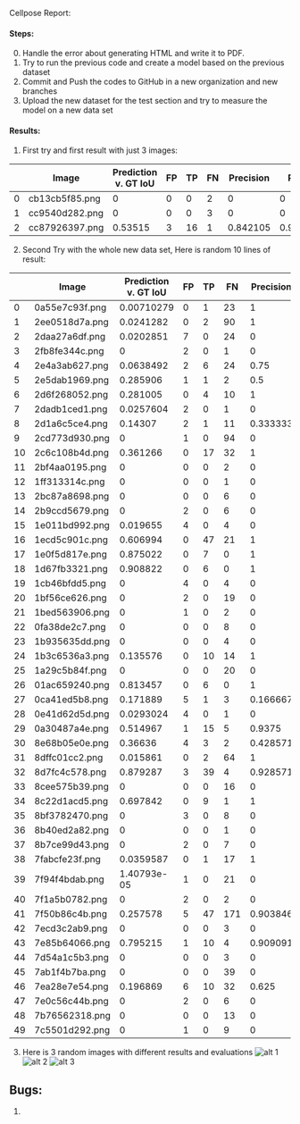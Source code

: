 Cellpose
Report:

#### Steps:

0) Handle the error about generating HTML and write it to PDF.
1) Try to run the previous code and create a model based on the previous dataset
2) Commit and Push the codes to GitHub in a new organization and new branches
3) Upload the new dataset for the test section and try to measure the model on a new data set


#### Results:
1) First try and first result with just 3 images:
   
|   | Image           | Prediction v. GT IoU | FP | TP | FN | Precision | Recall | Accuracy | F1 |
|---|------------------|------------------------|----|----|----|-----------|--------|----------|----|
| 0 | cb13cb5f85.png   | 0                      | 0  | 0  | 2  | 0         | 0      | 0        | 0  |
| 1 | cc9540d282.png   | 0                      | 0  | 0  | 3  | 0         | 0      | 0        | 0  |
| 2 | cc87926397.png   | 0.53515                | 3  | 16 | 1  | 0.842105  | 0.941176 | 0.8      | 0.888889  |

2) Second Try with the whole new data set, Here is random 10 lines of result:
   
|     | Image           | Prediction v. GT IoU | FP | TP | FN | Precision | Recall   | Accuracy | F1        |
|-----|------------------|------------------------|----|----|----|-----------|----------|----------|-----------|
|   0 | 0a55e7c93f.png | 0.00710279             | 0  | 1  | 23 | 1         | 0.0416667| 0.0416667| 0.08      |
|   1 | 2ee0518d7a.png | 0.0241282              | 0  | 2  | 90 | 1         | 0.0217391| 0.0217391| 0.0425532 |
|   2 | 2daa27a6df.png | 0.0202851              | 7  | 0  | 24 | 0         | 0        | 0        | 0         |
|   3 | 2fb8fe344c.png | 0                      | 2  | 0  | 1  | 0         | 0        | 0        | 0         |
|   4 | 2e4a3ab627.png | 0.0638492              | 2  | 6  | 24 | 0.75      | 0.2      | 0.1875   | 0.315789  |
|   5 | 2e5dab1969.png | 0.285906               | 1  | 1  | 2  | 0.5       | 0.333333 | 0.25     | 0.4       |
|   6 | 2d6f268052.png | 0.281005               | 0  | 4  | 10 | 1         | 0.285714 | 0.285714 | 0.444444  |
|   7 | 2dadb1ced1.png | 0.0257604              | 2  | 0  | 1  | 0         | 0        | 0        | 0         |
|   8 | 2d1a6c5ce4.png | 0.14307                | 2  | 1  | 11 | 0.333333  | 0.0833333| 0.0714286| 0.133333  |
|   9 | 2cd773d930.png | 0                      | 1  | 0  | 94 | 0         | 0        | 0        | 0         |
|  10 | 2c6c108b4d.png | 0.361266               | 0  | 17 | 32 | 1         | 0.346939 | 0.346939 | 0.515152  |
|  11 | 2bf4aa0195.png | 0                      | 0  | 0  | 2  | 0         | 0        | 0        | 0         |
|  12 | 1ff313314c.png | 0                      | 0  | 0  | 1  | 0         | 0        | 0        | 0         |
|  13 | 2bc87a8698.png | 0                      | 0  | 0  | 6  | 0         | 0        | 0        | 0         |
|  14 | 2b9ccd5679.png | 0                      | 2  | 0  | 6  | 0         | 0        | 0        | 0         |
|  15 | 1e011bd992.png | 0.019655               | 4  | 0  | 4  | 0         | 0        | 0        | 0         |
|  16 | 1ecd5c901c.png | 0.606994               | 0  | 47 | 21 | 1         | 0.691176 | 0.691176 | 0.817391  |
|  17 | 1e0f5d817e.png | 0.875022               | 0  | 7  | 0  | 1         | 1        | 1        | 1         |
|  18 | 1d67fb3321.png | 0.908822               | 0  | 6  | 0  | 1         | 1        | 1        | 1         |
|  19 | 1cb46bfdd5.png | 0                      | 4  | 0  | 4  | 0         | 0        | 0        | 0         |
|  20 | 1bf56ce626.png | 0                      | 2  | 0  | 19 | 0         | 0        | 0        | 0         |
|  21 | 1bed563906.png | 0                      | 1  | 0  | 2  | 0         | 0        | 0        | 0         |
|  22 | 0fa38de2c7.png | 0                      | 0  | 0  | 8  | 0         | 0        | 0        | 0         |
|  23 | 1b935635dd.png | 0                      | 0  | 0  | 4  | 0         | 0        | 0        | 0         |
|  24 | 1b3c6536a3.png | 0.135576               | 0  | 10 | 14 | 1         | 0.416667 | 0.416667 | 0.588235  |
|  25 | 1a29c5b84f.png | 0                      | 0  | 0  | 20 | 0         | 0        | 0        | 0         |
|  26 | 01ac659240.png | 0.813457               | 0  | 6  | 0  | 1         | 1        | 1        | 1         |
|  27 | 0ca41ed5b8.png | 0.171889               | 5  | 1  | 3  | 0.166667  | 0.25     | 0.111111 | 0.2       |
|  28 | 0e41d62d5d.png | 0.0293024              | 4  | 0  | 1  | 0         | 0        | 0        | 0         |
|  29 | 0a30487a4e.png | 0.514967               | 1  | 15 | 5  | 0.9375    | 0.75     | 0.714286 | 0.833333  |
|  30 | 8e68b05e0e.png | 0.36636                | 4  | 3  | 2  | 0.428571  | 0.6      | 0.333333 | 0.5       |
|  31 | 8dffc01cc2.png | 0.015861               | 0  | 2  | 64 | 1         | 0.030303 | 0.030303 | 0.0588235 |
|  32 | 8d7fc4c578.png | 0.879287               | 3  | 39 | 4  | 0.928571  | 0.906977 | 0.847826 | 0.917647  |
|  33 | 8cee575b39.png | 0                      | 0  | 0  | 16 | 0         | 0        | 0        | 0         |
|  34 | 8c22d1acd5.png | 0.697842               | 0  | 9  | 1  | 1         | 0.9      | 0.9      | 0.947368  |
|  35 | 8bf3782470.png | 0                      | 3  | 0  | 8  | 0         | 0        | 0        | 0         |
|  36 | 8b40ed2a82.png | 0                      | 0  | 0  | 1  | 0         | 0        | 0        | 0         |
|  37 | 8b7ce99d43.png | 0                      | 2  | 0  | 7  | 0         | 0        | 0        | 0         |
|  38 | 7fabcfe23f.png | 0.0359587              | 0  | 1  | 17 | 1         | 0.0555556| 0.0555556| 0.105263  |
|  39 | 7f94f4bdab.png | 1.40793e-05            | 1  | 0  | 21 | 0         | 0        | 0        | 0         |
|  40 | 7f1a5b0782.png | 0                      | 2  | 0  | 2  | 0         | 0        | 0        | 0         |
|  41 | 7f50b86c4b.png | 0.257578               | 5  | 47 | 171| 0.903846  | 0.215596 | 0.210762 | 0.348148  |
|  42 | 7ecd3c2ab9.png | 0                      | 0  | 0  | 3  | 0         | 0        | 0        | 0         |
|  43 | 7e85b64066.png | 0.795215               | 1  | 10 | 4  | 0.909091  | 0.714286 | 0.666667 | 0.8       |
|  44 | 7d54a1c5b3.png | 0                      | 0  | 0  | 3  | 0         | 0        | 0        | 0         |
|  45 | 7ab1f4b7ba.png | 0                      | 0  | 0  | 39 | 0         | 0        | 0        | 0         |
|  46 | 7ea28e7e54.png | 0.196869               | 6  | 10 | 32 | 0.625     | 0.238095 | 0.208333 | 0.344828  |
|  47 | 7e0c56c44b.png | 0                      | 2  | 0  | 6  | 0         | 0        | 0        | 0         |
|  48 | 7b76562318.png | 0                      | 0  | 0  | 13 | 0         | 0        | 0        | 0         |
|  49 | 7c5501d292.png | 0                      | 1  | 0  | 9  | 0         | 0        | 0        | 0         |


3) Here is 3 random images with different results and evaluations
![alt 1](https://github.com/msmsadegh/cellpose/blob/main/dataset/sample/sample_one/download%20(2).png)
![alt 2](https://github.com/msmsadegh/cellpose/blob/main/dataset/sample/sample_one/download%20(1).png)
![alt 3](https://github.com/msmsadegh/cellpose/blob/main/dataset/sample/sample_one/download.png)


## Bugs:
1) 




